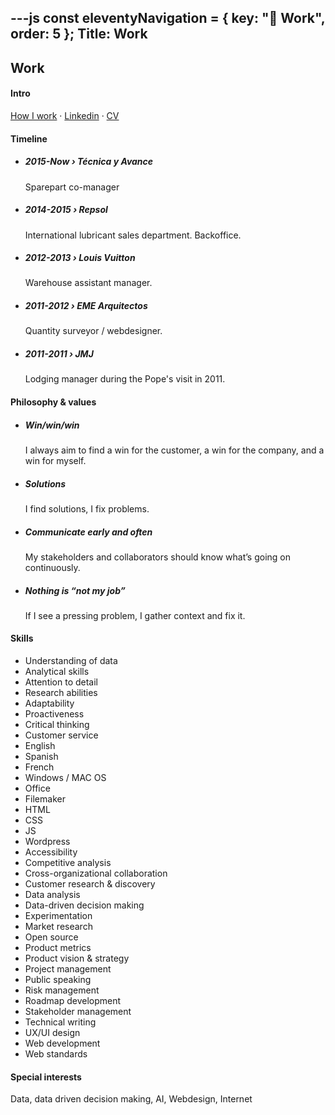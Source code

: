 ---js
const eleventyNavigation = {
	key: "&#129485; Work",
	order: 5
};
Title: Work
---

## Work

<h4 id="intro"><span>Intro</span></h4>

<a href="https://www.carlosrodrigo.com/how-i-work/">How I work</a> · <a href="https://www.linkedin.com/in/crodrigoturner/">Linkedin</a> · <a href="/cv/">CV</a>

<h4 id="timeline">Timeline</h4>
<ul>
<li><h5>2015-Now › Técnica y Avance</h5>
<p>Sparepart co-manager</p></li>
	<li><h5>2014-2015 › Repsol</h5>
<p>International lubricant sales department. Backoffice.</p></li>
	<li><h5>2012-2013 › Louis Vuitton</h5>
<p>Warehouse assistant manager.</p></li>
	<li><h5>2011-2012 › EME Arquitectos</h5>
<p>Quantity surveyor / webdesigner.</p></li>
	<li><h5>2011-2011 › JMJ</h5>
<p>Lodging manager during the Pope's visit in 2011.</p>
</li>
</ul>

<h4 id="values">Philosophy & values</h4>
<ul>
	<li><h5>Win/win/win</h5>
<p>I always aim to find a win for the customer, a win for the company, and a win for myself.</p></li>
	<li><h5>Solutions</h5>
<p>I find solutions, I fix problems.</p>
</li>
	<li><h5>Communicate early and often</h5> My stakeholders and collaborators should know what’s going on continuously.</li>
	<li><h5>Nothing is “not my job”</h5> If I see a pressing problem, I gather context and fix it.</li>
</ul>

<h4 id="skills">Skills</h4>
<ul class="two">
<li>Understanding of data</li>
<li>Analytical skills </li>
<li>Attention to detail </li>
<li>Research abilities </li>
<li>Adaptability </li>
<li>Proactiveness </li>
<li>Critical thinking</li> 
<li>Customer service</li> 
<li>English </li>
<li>Spanish</li>
<li>French </li>
<li>Windows / MAC OS </li>
<li>Office </li>
<li>Filemaker </li>
<li>HTML</li> 
<li>CSS </li>
<li>JS </li>
<li>Wordpress</li>
<li>Accessibility</li>
<li>Competitive analysis</li>
<li>Cross-organizational collaboration</li>
<li>Customer research & discovery</li>
<li>Data analysis</li>
<li>Data-driven decision making</li>
<li>Experimentation</li>
<li>Market research</li>
<li>Open source</li>
<li>Product metrics</li>
<li>Product vision & strategy</li>
<li>Project management</li>
<li>Public speaking</li>
<li>Risk management</li>
<li>Roadmap development</li>
<li>Stakeholder management</li>
<li>Technical writing</li>
<li>UX/UI design</li>
<li>Web development</li>
<li>Web standards</li>
</ul>

<h4 id="interests">Special interests</h4>
Data, data driven decision making, AI, Webdesign, Internet





